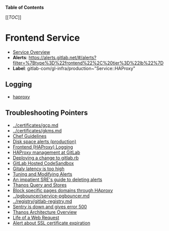 <!-- MARKER: do not edit this section directly. Edit services/service-catalog.yml then run scripts/generate-docs -->

**Table of Contents**

[[_TOC_]]

# Frontend Service

* [Service Overview](https://dashboards.gitlab.net/d/frontend-main/frontend-overview)
* **Alerts**: <https://alerts.gitlab.net/#/alerts?filter=%7Btype%3D%22frontend%22%2C%20tier%3D%22lb%22%7D>
* **Label**: gitlab-com/gl-infra/production~"Service::HAProxy"

## Logging

* [haproxy](https://console.cloud.google.com/logs/viewer?project=gitlab-production&organizationId=769164969568&interval=PT1H&resource=gce_instance%2Finstance_id%2F1812745190666049211&scrollTimestamp=2019-01-22T15:27:18.915253748Z&advancedFilter=resource.type%3D%22gce_instance%22%0Alabels.tag%3D%22haproxy%22)

## Troubleshooting Pointers

* [../certificates/gcp.md](../certificates/gcp.md)
* [../certificates/gkms.md](../certificates/gkms.md)
* [Chef Guidelines](../config_management/chef-guidelines.md)
* [Disk space alerts (production)](../customersdot/disk-space.md)
* [Frontend (HAProxy) Logging](haproxy-logging.md)
* [HAProxy management at GitLab](haproxy.md)
* [Deploying a change to gitlab.rb](../git/deploy-gitlab-rb-change.md)
* [GitLab Hosted CodeSandbox](../git/gitlab-hosted-codesandbox.md)
* [Gitaly latency is too high](../gitaly/gitaly-latency.md)
* [Tuning and Modifying Alerts](../monitoring/alert_tuning.md)
* [An impatient SRE's guide to deleting alerts](../monitoring/deleting-alerts.md)
* [Thanos Query and Stores](../monitoring/thanos-query.md)
* [Block specific pages domains through HAproxy](../pages/block-pages-domain.md)
* [../pgbouncer/service-pgbouncer.md](../pgbouncer/service-pgbouncer.md)
* [../registry/gitlab-registry.md](../registry/gitlab-registry.md)
* [Sentry is down and gives error 500](../sentry/sentry-is-down.md)
* [Thanos Architecture Overview](../thanos/architecture.md)
* [Life of a Web Request](../tutorials/overview_life_of_a_web_request.md)
* [Alert about SSL certificate expiration](../uncategorized/alert-for-ssl-certificate-expiration.md)
<!-- END_MARKER -->

<!-- ## Summary -->

<!-- ## Architecture -->

<!-- ## Performance -->

<!-- ## Scalability -->

<!-- ## Availability -->

<!-- ## Durability -->

<!-- ## Security/Compliance -->

<!-- ## Monitoring/Alerting -->

<!-- ## Links to further Documentation -->
